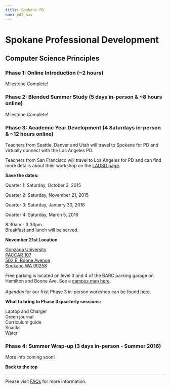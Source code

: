 ```yaml
---
title: Spokane PD
nav: pd2_nav
---
```

<a id="top"></a>

# Spokane Professional Development

## Computer Science Principles

### Phase 1: Online Introduction (~2 hours) ###

Milestone Complete!
### Phase 2: Blended Summer Study (5 days in-person & ~8 hours online) ###

Milestone Complete!


### Phase 3: Academic Year Development (4 Saturdays in-person & ~12 hours online) ###

Teachers from Seattle, Denver and Utah will travel to Spokane for PD and virtually connect with the Los Angeles PD.

Teachers from San Francisco will travel to Los Angeles for PD and can find more details about their workshop on the [LAUSD page](/educate/pd/15-16/lausd).


**Save the dates:**

Quarter 1: Saturday, October 3, 2015

Quarter 2: Saturday, November 21, 2015

Quarter 3: Saturday, January 30, 2016

Quarter 4: Saturday, March 5, 2016

8:30am - 3:30pm
<br/>
Breakfast and lunch will be served.

**November 21st Location**

[Gonzaga University<br/>
PACCAR 107<br/>
502 E. Boone Avenue<br/>
Spokane WA 99258](https://www.google.com/maps/place/Gonzaga+University/@47.6681035,-117.4112584,14z/data=!4m2!3m1!1s0x0:0xdb160d1679b907e7)

Free parking is located on level 3 and 4 of the BARC parking garage on Hamilton and Boone Ave. See a [campus map here](/files/GU-campus-fall-2015-16.pdf).
<br/>
<br/>
_Agendas_ for our frist Phase 3 in-person workshop can be found [here](/files/CSPFirstQuarterWorkshop-teachers.pdf). 



**What to bring to Phase 3 quarterly sessions:**

Laptop and Charger
<br/>
Green journal <br/>
Curriculum guide
<br/>
Snacks
<br/>
Water

### Phase 4: Summer Wrap-up (3 days in-person - Summer 2016) ###

More info coming soon!


[**Back to the top**](#top)

----------
Please visit [FAQs](/educate/pd/15-16/faq) for more information.

<br />
<br />